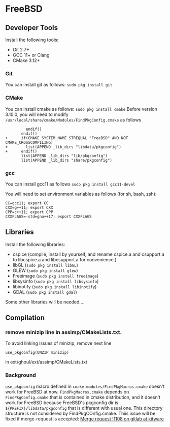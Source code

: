 # FreeBSD

## Developer Tools
Install the following tools:
  - Git 2.7+
  - GCC 11+ or Clang
  - CMake 3.12+

### Git
You can install git as follows:
`sudo pkg install git`

### CMake
You can install cmake as follows:
`sudo pkg install cmake`
Before version 3.10.0, you will need to modify `/usr/local/share/cmake/Modules/FindPkgConfig.cmake` as follows
```
         endif()
       endif()
+      if(CMAKE_SYSTEM_NAME STREQUAL "FreeBSD" AND NOT CMAKE_CROSSCOMPILING)
+        list(APPEND _lib_dirs "libdata/pkgconfig")
+      endif()
       list(APPEND _lib_dirs "lib/pkgconfig")
       list(APPEND _lib_dirs "share/pkgconfig")
```

### gcc
You can install gcc11 as follows
`sudo pkg install gcc11-devel`

You will need to set environment variables as follows (for sh, bash, zsh):
```
CC=gcc11; export CC
CXX=g++11; export CXX
CPP=c++11; export CPP
CXXFLAGS=-std=gnu++17; export CXXFLAGS
```

## Libraries
Install the following libraries:
 - cspice (compile, install by yourself, and rename cspice.a and csupport.a to libcspice.a and libcsupport.a for convenience.)
 - libGL (`sudo pkg install libGL`)
 - GLEW (`sudo pkg install glew`)
 - Freeimage (`sudo pkg install freeimage`)
 - libsysinfo (`sudo pkg install libsysinfo`)
 - libinotify (`sudo pkg install libinotify`)
 - GDAL (`sudo pkg install gdal`)

Some other libraries will be needed....

## Compilation
### remove minizip line in assimp/CMakeLists.txt.
To avoid linking issues of minizip, remove next line

    use_pkgconfig(UNZIP minizip)

in ext/ghoul/ext/assimp/CMakeLists.txt

### Background
`use_pkgconfig` macro defined in `cmake-modules/FindPkgMacros.cmake` doesn't work for FreeBSD at now. `FindPkgMacros.cmake` depends on `FindPkgConfig.cmake` that is contained in cmake distribution, and it doesn't work for FreeBSD because FreeBSD's pkgconfig dir is `${PREFIX}/libdata/pkgconfig` that is different with usual one. This directory structure is not considered by FindPkgCOnfig.cmake. Thiis issue will be fixed if merge-request is accepted: [Merge request !1108 on gitlab at kitware](https://gitlab.kitware.com/cmake/cmake/merge_requests/1108)

